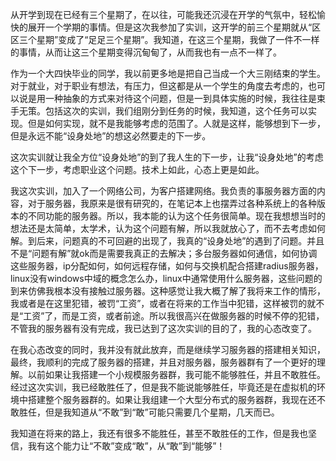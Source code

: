 从开学到现在已经有三个星期了，在以往，可能我还沉浸在开学的气氛中，轻松愉快的展开一个学期的事情。但是这次我参加了实训，这开学的前三个星期就从“区区三个星期”变成了“足足三个星期”。我知道，在这三个星期，我做了一件不一样的事情，从而让这三个星期变得沉甸甸了，从而我也有一点不一样了。

作为一个大四快毕业的同学，我以前更多地是把自己当成一个大三刚结束的学生。对于就业，对于职业有想法，有压力，但这都是从一个学生的角度去考虑的，也可以说是用一种抽象的方式来对待这个问题，但是一到具体实施的时候，我往往是束手无策。包括这次的实训，我们组刚分到任务的时候，我知道，这个任务可以实现。但是如何实现，就不是我能够考虑的范围了。人就是这样，能够想到下一步，但是永远不能“设身处地”的想这必然要走的下一步。

这次实训就让我全方位“设身处地”的到了我人生的下一步，让我“设身处地”的考虑这个下一步，考虑职业这个问题。技术上如此，心态上更是如此。

我这次实训，加入了一个网络公司，为客户搭建网络。我负责的事服务器方面的内容，对于服务器，我原来是很有研究的，在笔记本上也摆弄过各种系统上的各种版本的不同功能的服务器。所以，我本能的认为这个任务很简单。现在我想想当时的想法还是太简单，太学术，认为这个问题有解，所以我就放心了，而不去考虑如何解。到后来，问题真的不可回避的出现了，我真的“设身处地”的遇到了问题。并且不是“问题有解”就ok而是需要我真正的去解决；多台服务器如何通信，如何协调这些服务器，ip分配如何，如何远程存储，如何与交换机配合搭建radius服务器，linux没有windows中域的概念怎么办，linux中通常使用什么服务器，这些问题的到来仿佛我根本没有接触过服务器。这种感觉让我大概了解了我将来工作的情形，我或者是在这里犯错，被罚“工资”，或者在将来的工作当中犯错，这样被罚的就不是“工资”了，而是工资，或者前途。所以我很高兴在做服务器的时候不停的犯错，不管我的服务器有没有完成，我已达到了这次实训的目的了，我的心态改变了。

在我心态改变的同时，我并没有就此放弃，而是继续学习服务器的搭建相关知识，最终，我顺利的完成了服务器的搭建，并且对服务器，服务器群有了一个更好的理解。以前如果让我搭建一个小规模服务器群，我可能不能够胜任，并且不敢胜任。经过这次实训，我已经敢胜任了，但是我不能说能够胜任，毕竟还是在虚拟机的环境中搭建整个服务器群的。如果让我组建一个大型分布式的服务器群，我现在还不敢胜任，但是我知道从“不敢”到“敢”可能只需要几个星期，几天而已。

我知道在将来的路上，我还有很多不能胜任，甚至不敢胜任的工作，但是我也坚信，我有这个能力让“不敢”变成“敢”，从“敢”到“能够”！
